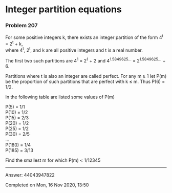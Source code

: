 # Integer partition equations
### Problem 207

For some positive integers k, there exists an integer partition of the form   4<sup>t</sup> = 2<sup>t</sup> + k,\
where 4<sup>t</sup>, 2<sup>t</sup>, and k are all positive integers and t is a real number.

The first two such partitions are 4<sup>1</sup> = 2<sup>1</sup> + 2 and 4<sup>1.5849625...</sup> = 2<sup>1.5849625...</sup> + 6.

Partitions where t is also an integer are called perfect.
For any m ≥ 1 let P(m) be the proportion of such partitions that are perfect with k ≤ m.
Thus P(6) = 1/2.

In the following table are listed some values of P(m)

P(5) = 1/1\
P(10) = 1/2\
P(15) = 2/3\
P(20) = 1/2\
P(25) = 1/2\
P(30) = 2/5\
...\
P(180) = 1/4\
P(185) = 3/13

Find the smallest m for which P(m) < 1/12345

---

Answer:  44043947822

Completed on Mon, 16 Nov 2020, 13:50